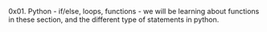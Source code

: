0x01. Python - if/else, loops, functions - we will be learning about functions in these section, and the different type of statements in python.

